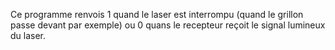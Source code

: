 Ce programme renvois 1 quand le laser est interrompu (quand le grillon passe devant par exemple) ou 0 quans le recepteur reçoit le signal lumineux du laser.
